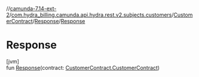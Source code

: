 //[camunda-7.14-ext-2](../../../../index.md)/[com.hydra_billing.camunda.api.hydra.rest.v2.subjects.customers](../../index.md)/[CustomerContract](../index.md)/[Response](index.md)/[Response](-response.md)

# Response

[jvm]\
fun [Response](-response.md)(contract: [CustomerContract.CustomerContract](../-customer-contract/index.md))
